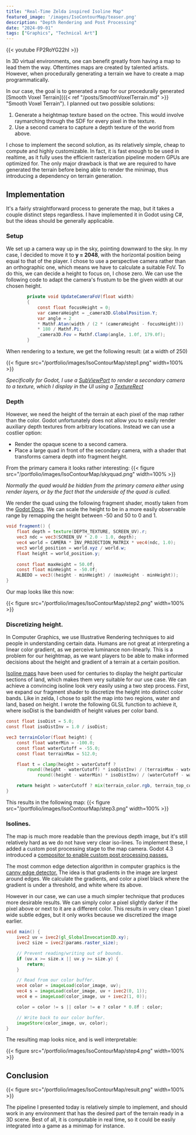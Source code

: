 ```yaml
---
title: "Real-Time Zelda inspired Isoline Map"
featured_image: '/images/IsoContourMap/teaser.png'
description: "Depth Rendering and Post Processing"
date: "2024-09-01"
tags: ["Graphics", "Technical Art"]
---
```


{{< youtube FP2RoYG22hI >}}

In 3D virtual environments, one can benefit greatly from having a map to lead them the way. Oftentimes maps are created by talented artists. However, when procedurally generating a terrain we have to create a map programmatically. 

In our case, the goal is to generated a map for our procedurally generated [Smooth Voxel Terrain]({{< ref "/posts/SmoothVoxelTerrain.md" >}} "Smooth Voxel Terrain"). I planned out two possible solutions:

1. Generate a heightmap texture based on the octree. This would involve raymarching through the SDF for every pixel in the texture.
2. Use a second camera to capture a depth texture of the world from above.

I chose to implement the second solution, as its relatively simple, cheap to compute and highly customizable. In fact, it is fast enough to be used in realtime, as it fully uses the efficient rasterization pipeline modern GPUs are optimized for. The only major drawback is that we are required to have generated the terrain before being able to render the minimap, thus introducing a dependency on terrain generation.

## Implementation

It's a fairly straightforward process to generate the map, but it takes a couple distinct steps regardless. I have implemented it in Godot using C#, but the ideas should be generally applicable.

### Setup
We set up a camera way up in the sky, pointing downward to the sky. In my case, I decided to move it to **y = 2048**, with the horizontal position being equal to that of the player. I chose to use a perspective camera rather than an orthographic one, which means we have to calculate a suitable FoV. To do this, we can decide a height to focus on, I chose zero. We can use the following code to adapt the camera's frustum to be the given width at our chosen height. 

```cs
        private void UpdateCameraFoV(float width)
        {
            const float focusHeight = 0;
            var cameraHeight = _camera3D.GlobalPosition.Y;
            var angle = 2 
            * Mathf.Atan(width / (2 * (cameraHeight - focusHeight))) 
            * 180 / Mathf.Pi;
            _camera3D.Fov = Mathf.Clamp(angle, 1.0f, 179.0f);
        }
```

When rendering to a texture, we get the following result: (at a width of 250)

{{< figure src="/portfolio/images/IsoContourMap/step1.png" width=100% >}}

*Specifically for Godot, I use a [SubViewPort](https://docs.godotengine.org/en/stable/classes/class_subviewport.html) to render a secondary camera to a texture, which I display in the UI using a [TextureRect](https://docs.godotengine.org/en/stable/classes/class_texturerect.html)*

### Depth

However, we need the height of the terrain at each pixel of the map rather than the color. Godot unfortunately does not allow you to easily render auxiliary depth textures from arbitrary locations. Instead we can use a costlier option: 
- Render the opaque scene to a second camera.
- Place a large quad in front of the secondary camera, with a shader that transforms camera depth into fragment height.

From the primary camera it looks rather interesting:
{{< figure src="/portfolio/images/IsoContourMap/skyquad.png" width=100% >}}

*Normally the quad would be hidden from the primary camera either using render layers, or by the fact that the underside of the quad is culled.*


We render the quad using the following fragment shader, mostly taken from the [Godot Docs](https://docs.godotengine.org/en/stable/tutorials/shaders/advanced_postprocessing.html). We can scale the height to be in a more easily observable range by remapping the height between -50 and 50 to 0 and 1.

```glsl
void fragment() {
	float depth = texture(DEPTH_TEXTURE, SCREEN_UV).r;
	vec3 ndc = vec3(SCREEN_UV * 2.0 - 1.0, depth);
	vec4 world = CAMERA * INV_PROJECTION_MATRIX * vec4(ndc, 1.0);
    vec3 world_position = world.xyz / world.w;
	float height = world_position.y;
	
	const float maxHeight = 50.0f;
	const float minHeight = -50.0f;
	ALBEDO = vec3((height - minHeight) / (maxHeight - minHeight));
}

```

Our map looks like this now:

{{< figure src="/portfolio/images/IsoContourMap/step2.png" width=100% >}}


### Discretizing height.

In Computer Graphics, we use Illustrative Rendering techniques to aid people in understanding certain data. Humans are not great at interpreting a linear color gradient, as we perceive luminance non-linearly. This is a problem for our heightmap, as we want players to be able to make informed decisions about the height and gradient of a terrain at a certain position.

[Isoline maps](https://en.wikipedia.org/wiki/Contour_line) have been used for centuries to display the height particular sections of land, which makes them very suitable for our use case. We can achieve a convincing isoline look very easily using a two step process. First, we expand our fragment shader to discretize the height into distinct color bands. Like in zelda, I chose to split the map into two regions, water and land, based on height. I wrote the following GLSL function to achieve it, where isoDist is the bandwidth of height values per color band.


```glsl
const float isoDist = 5.0;
const float isoDistInv = 1.0 / isoDist;

vec3 terrainColor(float height) {
	const float waterMin = -100.0;
	const float waterCutoff = -55.0;
	const float terrainMax = 512.0;

	float t = clamp(height > waterCutoff ?
		round((height - waterCutoff) * isoDistInv) / (terrainMax - waterCutoff) * isoDist:
			round((height - waterMin) * isoDistInv) / (waterCutoff - waterMin) * isoDist, 0.0, 1.0);

	return height > waterCutoff ? mix(terrain_color.rgb, terrain_top_color.rgb, t) : mix(water_color.rgb, water_top_color.rgb, t);
}
```

This results in the following map:
{{< figure src="/portfolio/images/IsoContourMap/step3.png" width=100% >}}


### Isolines.
The map is much more readable than the previous depth image, but it's still relatively hard as we do not have very clear iso-lines. To implement these, I added a custom post processing stage to the map camera. Godot 4.3 introduced a [compositor to enable custom post processing passes.](https://github.com/godotengine/godot-demo-projects/tree/master/compute/post_shader)

The most common edge detection algorithm in computer graphics is the [canny edge detector.](https://en.wikipedia.org/wiki/Canny_edge_detector) The idea is that gradients in the image are largest around edges. We calculate the gradients, and color a pixel black where the gradient is under a threshold, and white where its above. 

However in our case, we can use a much simpler technique that produces more desirable results. We can simply color a pixel slightly darker if the pixel above or next to it are a different color. This results in very clean 1 pixel wide subtle edges, but it only works because we discretized the image earlier.


```glsl
void main() {
	ivec2 uv = ivec2(gl_GlobalInvocationID.xy);
	ivec2 size = ivec2(params.raster_size);

	// Prevent reading/writing out of bounds.
	if (uv.x >= size.x || uv.y >= size.y) {
		return;
	}

	// Read from our color buffer.
	vec4 color = imageLoad(color_image, uv);
	vec4 s = imageLoad(color_image, uv + ivec2(0, 1));
	vec4 e = imageLoad(color_image, uv + ivec2(1, 0));

	color = color != s || color != e ? color * 0.8f : color;

	// Write back to our color buffer.
	imageStore(color_image, uv, color);
}

```

The resulting map looks nice, and is well interpretable:

{{< figure src="/portfolio/images/IsoContourMap/step4.png" width=100% >}}



## Conclusion

{{< figure src="/portfolio/images/IsoContourMap/result.png" width=100% >}}

The pipeline I presented today is relatively simple to implement, and should work in any environment that has the desired part of the terrain ready in a 3D scene. Best of all, it is computable in real time, so it could be easily integrated into a game as a minimap for instance.

